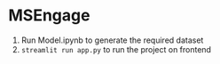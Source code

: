 # MSEngage
1) Run Model.ipynb to generate the required dataset
2) `streamlit run app.py` to run the project on frontend
